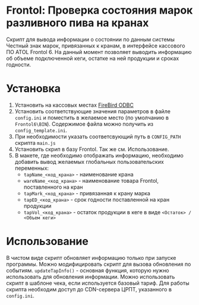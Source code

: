 # Frontol: Проверка состояния марок разливного пива на кранах
Скрипт для вывода информации о состоянии по данным системы Честный знак марок, привязанных к кранам, в интерфейсе кассового ПО ATOL Frontol 6. На данный момент позволяет выводить информацию об объеме подключенной кеги, остатке на ней продукции и сроках годности.

# Установка
1. Установить на кассовых местах [FireBird ODBC](https://sourceforge.net/projects/firebird/files/firebird-ODBC-driver/2.0.5-Release/Firebird_ODBC_2.0.5.156_Win32.exe)
2. Установить соответствующие значения параметров в файле `config.ini` и поместить в желаемое место (по умолчанию в `Frontol6\BIN`). Содержимое файла можно получить из `config_template.ini`.
3. При необходимости указать соответсвующий путь в `CONFIG_PATH` скрипта `main.js`
4. Установить скрип в базу Frontol. Так же см. Использование.
5. В макете, где необходимо отображать информацию, необходимо добавить вывод желаемых глобальных пользовательских переменных:
   * `tapName_<код_крана>` - наименование крана
   * `wareName_<код_крана>` - наименование товара Frontol, поставленного на кран
   * `tapMark_<код_крана>` - привязанная к крану марка
   * `tapED_<код_крана>` - срок годности поставленной на кран продукции
   * `tapVol_<код_крана>` - остаток продукции в кеге в виде `<Остаток> / <Объем кеги>`

# Использование
В чистом виде скрипт обновляет информацию только при запуске программы. Можно модифицировать скрипт для вызова обновления по событиям. `updateTapInfo()` - основная функция, которую нужно использовать для обновления информации. Можно использовать скрипт в шаблоне чека, если используется базовый тариф.
Для работы скрипта необходим доступ до CDN-сервера ЦРПТ, указанного в `config.ini`.